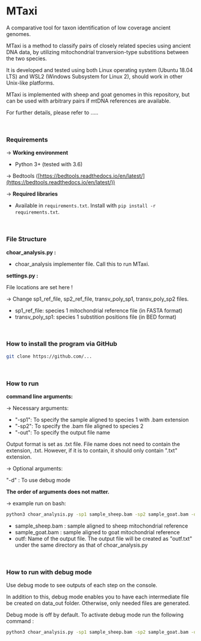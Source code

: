 # MTaxi

A comparative tool for taxon identification of low coverage ancient genomes.

MTaxi is a method to classify pairs of closely related species using ancient DNA data, by utilizing mitochondrial tranversion-type substitions between the two species.

It is developed and tested using both Linux operating system (Ubuntu 18.04 LTS) and WSL2 (Windows Subsystem for Linux 2), should work in other Unix-like platforms.

MTaxi is implemented with sheep and goat genomes in this repository, but can be used with arbitrary pairs if mtDNA references are available.

For further details, please refer to .....

<br />

### **Requirements**


→ **Working environment**

- Python 3+ (tested with 3.6)

→ Bedtools ([https://bedtools.readthedocs.io/en/latest/](https://bedtools.readthedocs.io/en/latest/))
    

→ **Required libraries**

 - Available in ```requirements.txt```. Install with ```pip install -r requirements.txt```.


<br />

### File Structure


**choar_analysis.py :**
- choar_analysis implementer file. Call this to run MTaxi.


**settings.py :**

File locations are set here !

→ Change sp1_ref_file, sp2_ref_file, transv_poly_sp1, transv_poly_sp2 files.
 - sp1_ref_file: species 1 mitochondrial reference file (in FASTA format)
 - transv_poly_sp1: species 1 substition positions file (in BED format)

<br />

### **How to install the program via GitHub**

```bash
git clone https://github.com/...
```

<br />

### **How to run** ###
**command line arguments:**

→ Necessary arguments:
 - "-sp1": To specify the sample aligned to species 1 with .bam extension
 - "-sp2": To specify the .bam file aligned to species 2
 - "-out": To specify the output file name
	
Output format is set as .txt file. File name does not need to contain the extension, .txt. However, if it is to contain, it should only contain ".txt" extension.

→ Optional arguments:

"-d" : To use debug mode

**The order of arguments does not matter.**

→ example run on bash:

```bash
python3 choar_analysis.py -sp1 sample_sheep.bam -sp2 sample_goat.bam -out outf

```
- sample_sheep.bam : sample aligned to sheep mitochondrial reference
- sample_goat.bam : sample aligned to goat mitochondrial reference
- outf: Name of the output file. The output file will be created as "outf.txt" under the same directory as that of choar_analysis.py

<br />

### How to run with debug mode

Use debug mode to see outputs of each step on the console.

In addition to this, debug mode enables you to have each intermediate file be created on data_out folder. Otherwise, only needed files are generated.

Debug mode is off by default. To activate debug mode run the following command :

```bash
python3 choar_analysis.py -sp1 sample_sheep.bam -sp2 sample_goat.bam -out outf -d

```
